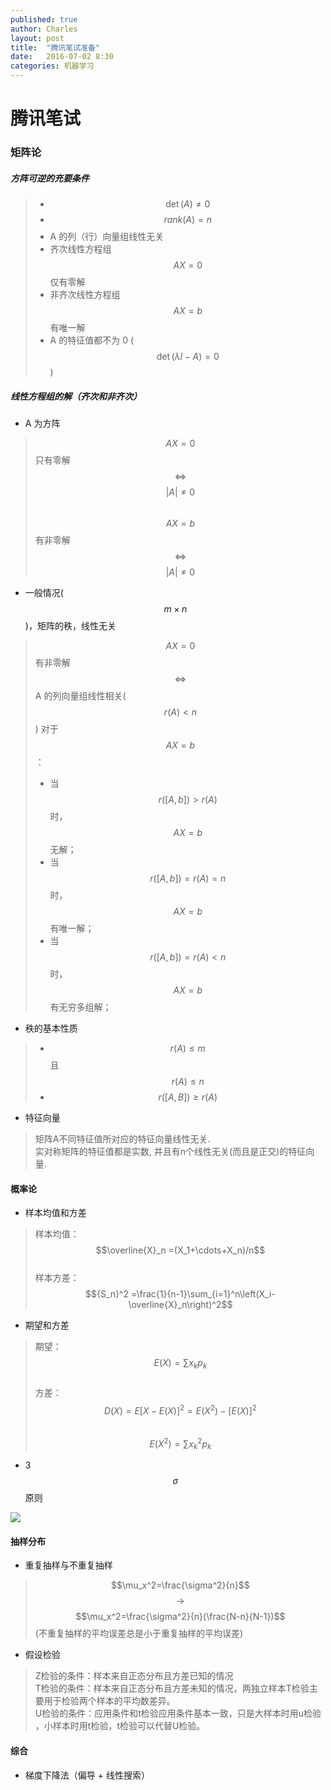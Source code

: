 ```yaml
---
published: true
author: Charles
layout: post
title:  "腾讯笔试准备"
date:   2016-07-02 8:30
categories: 机器学习
---
```


# 腾讯笔试

### 矩阵论

##### 方阵可逆的充要条件

> - $$\det (A) \neq 0$$
> - $$rank(A) = n$$
> - A 的列（行）向量组线性无关
> - 齐次线性方程组 $$AX=0$$ 仅有零解
> - 非齐次线性方程组 $$AX=b$$ 有唯一解
> - A 的特征值都不为 0 ($$\det (\lambda I - A)=0$$)

##### 线性方程组的解（齐次和非齐次）

- A 为方阵

> $$AX=0$$ 只有零解   $$\Leftrightarrow$$   $$|A| \neq 0$$      
> $$AX=b$$ 有非零解   $$\Leftrightarrow$$   $$|A| \neq 0$$ 

- 一般情况($$m \times n$$)，矩阵的秩，线性无关

> $$AX=0$$ 有非零解 $$\Leftrightarrow$$ A 的列向量组线性相关($$r(A)<n$$)
> 对于 $$AX=b$$：
> - 当 $$r([A,b])>r(A)$$时，$$AX = b$$无解；
> - 当 $$r([A,b])=r(A)=n$$时，$$AX = b$$有唯一解；
> - 当 $$r([A,b])=r(A)<n$$时，$$AX=b$$有无穷多组解；

- 秩的基本性质

> - $$r(A) \leq m$$ 且 $$r(A) \leq n$$
> - $$r([A,B]) \geq r(A)$$

- 特征向量

> 矩阵A不同特征值所对应的特征向量线性无关.     
> 实对称矩阵的特征值都是实数, 并且有n个线性无关(而且是正交)的特征向量.


#### 概率论

- 样本均值和方差

> 样本均值：$$\overline{X}_n  =(X_1+\cdots+X_n)/n$$      
样本方差：$${S_n}^2 =\frac{1}{n-1}\sum_{i=1}^n\left(X_i-\overline{X}_n\right)^2$$

- 期望和方差

> 期望： $$E(X)=\sum x_kp_k$$      
> 方差： $$D(X)=E[X-E(X)]^2=E(X^2)-[E(X)]^2$$      
> $$E(X^2)=\sum x_k^2p_k$$


- 3$$\sigma$$ 原则

![][1]

#### 抽样分布

- 重复抽样与不重复抽样

> $$\mu_x^2=\frac{\sigma^2}{n}$$ $$\rightarrow$$ $$\mu_x^2=\frac{\sigma^2}{n}(\frac{N-n}{N-1})$$ (不重复抽样的平均误差总是小于重复抽样的平均误差)

- 假设检验

> Z检验的条件：样本来自正态分布且方差已知的情况   
T检验的条件：样本来自正态分布且方差未知的情况，两独立样本T检验主要用于检验两个样本的平均数差异。   
U检验的条件：应用条件和t检验应用条件基本一致，只是大样本时用u检验  ，小样本时用t检验，t检验可以代替U检验。 

#### 综合

- 梯度下降法（偏导 + 线性搜索）

[1]:http://7xjbdi.com1.z0.glb.clouddn.com/dis_mean_var.png